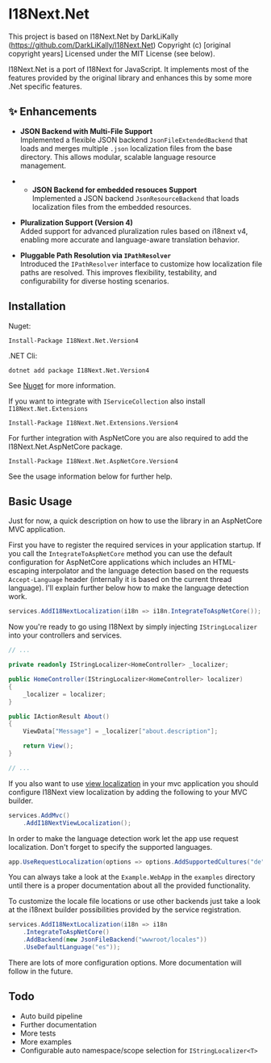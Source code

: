 ﻿# I18Next.NetThis project is based on I18Next.Net by DarkLiKally (https://github.com/DarkLiKally/I18Next.Net)Copyright (c) [original copyright years]Licensed under the MIT License (see below).I18Next.Net is a port of I18Next for JavaScript. It implements most of the features provided by the original library andenhances this by some more .Net specific features.

## ✨ Enhancements

- **JSON Backend with Multi-File Support**  
  Implemented a flexible JSON backend `JsonFileExtendedBackend` that loads and merges multiple `.json` localization files from the base directory. This allows modular, scalable language resource management.

- - **JSON Backend for embedded resouces Support**  
  Implemented a JSON backend `JsonResourceBackend` that loads localization files from the embedded resources.

- **Pluralization Support (Version 4)**  
  Added support for advanced pluralization rules based on i18next v4, enabling more accurate and language-aware translation behavior.

- **Pluggable Path Resolution via `IPathResolver`**  
  Introduced the `IPathResolver` interface to customize how localization file paths are resolved. This improves flexibility, testability, and configurability for diverse hosting scenarios.
## InstallationNuget:```Install-Package I18Next.Net.Version4```.NET Cli:```dotnet add package I18Next.Net.Version4```See [Nuget](https://www.nuget.org/packages/I18Next.Net.Version4/) for more information.If you want to integrate with `IServiceCollection` also install `I18Next.Net.Extensions````Install-Package I18Next.Net.Extensions.Version4```For further integration with AspNetCore you are also required to add the I18Next.Net.AspNetCore package.```Install-Package I18Next.Net.AspNetCore.Version4```See the usage information below for further help.## Basic UsageJust for now, a quick description on how to use the library in an AspNetCore MVC application.First you have to register the required services in your application startup. If you call the `IntegrateToAspNetCore`method you can use the default configuration for AspNetCore applications which includes an HTML-escaping interpolatorand the language detection based on the requests `Accept-Language` header (internally it is based on the current threadlanguage). I'll explain further below how to make the language detection work.```csharpservices.AddI18NextLocalization(i18n => i18n.IntegrateToAspNetCore());```Now you're ready to go using I18Next by simply injecting `IStringLocalizer` into your controllers and services.```csharp// ...private readonly IStringLocalizer<HomeController> _localizer;public HomeController(IStringLocalizer<HomeController> localizer){    _localizer = localizer;}public IActionResult About(){    ViewData["Message"] = _localizer["about.description"];    return View();}// ...```If you also want to use [view localization](https://docs.microsoft.com/en-us/aspnet/core/fundamentals/localization?view=aspnetcore-2.1#view-localization)in your mvc application you should configure I18Next view localization by adding the following to your MVC builder.```csharpservices.AddMvc()    .AddI18NextViewLocalization();```In order to make the language detection work let the app use request localization. Don't forget to specify thesupported languages.```csharpapp.UseRequestLocalization(options => options.AddSupportedCultures("de", "en"));```You can always take a look at the `Example.WebApp` in the `examples` directory until there is a proper documentationabout all the provided functionality.To customize the locale file locations or use other backends just take a look at the i18next builder possibilitiesprovided by the service registration.```csharpservices.AddI18NextLocalization(i18n => i18n    .IntegrateToAspNetCore()    .AddBackend(new JsonFileBackend("wwwroot/locales"))    .UseDefaultLanguage("es"));```There are lots of more configuration options. More documentation will follow in the future.## Todo* Auto build pipeline* Further documentation* More tests* More examples* Configurable auto namespace/scope selection for `IStringLocalizer<T>`